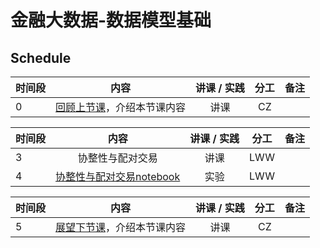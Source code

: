 # 金融大数据-数据模型基础

## Schedule

|  时间段   |  内容    |   讲课 / 实践   |  分工  |    备注   |
| :---     |   :----:    |   :----:    |    :----:    |       ---: |
|    0     | [回顾上节课](11-FBD.md)，介绍本节课内容     |  讲课    |     CZ     |         |

|时间段   |  内容    | 讲课 / 实践     |  分工  |  备注       |
| :---    |   :----:    |   :----:    |    :----:    | ---: |
|    3     |   协整性与配对交易     |    讲课  |      LWW    |         |
|    4     |   [协整性与配对交易notebook]()     |    实验  |      LWW     |         |


|时间段     |  内容    | 讲课 / 实践     |  分工  |备注       |
| :---      |   :----:    |   :----:    |    :----:    |       ---: |
|   5      | [展望下节课](13-FBD.md)，介绍本节课内容     |  讲课    |     CZ     |         |
